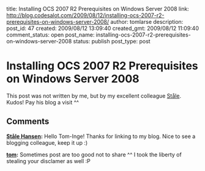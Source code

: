 title: Installing OCS 2007 R2 Prerequisites on Windows Server 2008
link: http://blog.codesalot.com/2009/08/12/installing-ocs-2007-r2-prerequisites-on-windows-server-2008/
author: tomlarse
description: 
post_id: 47
created: 2009/08/12 13:09:40
created_gmt: 2009/08/12 11:09:40
comment_status: open
post_name: installing-ocs-2007-r2-prerequisites-on-windows-server-2008
status: publish
post_type: post

# Installing OCS 2007 R2 Prerequisites on Windows Server 2008

This post was not written by me, but by my excellent colleague [Ståle](http://msunified.net/2009/08/12/installing-ocs-2007-r2-prerequisites-on-windows-server-2008/). Kudos! Pay his blog a visit ^^

## Comments

**[Ståle Hansen](#5 "2009-08-12 20:22:19"):** Hello Tom-Inge! Thanks for linking to my blog. Nice to see a blogging colleague, keep it up :)

**[tom](#6 "2009-08-13 00:56:56"):** Sometimes post are too good not to share ^^ I took the liberty of stealing your disclamer as well :P

